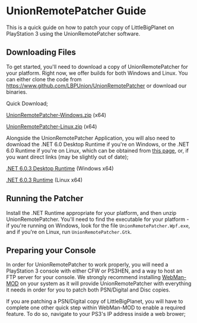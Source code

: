 # UnionRemotePatcher Guide
This is a quick guide on how to patch your copy of LittleBigPlanet on PlayStation 3 using the UnionRemotePatcher software.

## Downloading Files
To get started, you'll need to download a copy of UnionRemotePatcher for your platform. Right now, we offer builds for both Windows and Linux. You can either clone the code from https://www.github.com/LBPUnion/UnionRemotePatcher or download our binaries.

Quick Download;

[UnionRemotePatcher-Windows.zip](https://lbpunion.github.io/UnionRemotePatcher-Windows.zip) (x64)

[UnionRemotePatcher-Linux.zip](https://lbpunion.github.io/UnionRemotePatcher-Linux.zip) (x64)

Alongside the UnionRemotePatcher Application, you will also need to download the .NET 6.0 Desktop Runtime if you're on Windows, or the .NET 6.0 Runtime if you're on Linux, which can be obtained from [this page](https://dotnet.microsoft.com/en-us/download/dotnet/6.0), or, if you want direct links (may be slightly out of date);

[.NET 6.0.3 Desktop Runtime](https://dotnet.microsoft.com/en-us/download/dotnet/thank-you/runtime-desktop-6.0.3-windows-x64-installer) (Windows x64)

[.NET 6.0.3 Runtime](https://docs.microsoft.com/en-us/dotnet/core/install/linux?WT.mc_id=dotnet-35129-website) (Linux x64)

## Running the Patcher
Install the .NET Runtime appropriate for your platform, and then unzip UnionRemotePatcher. You'll need to find the executable for your platform - if you're running on Windows, look for the file ``UnionRemotePatcher.Wpf.exe``, and if you're on Linux, run ``UnionRemotePatcher.Gtk``.

## Preparing your Console
In order for UnionRemotePatcher to work properly, you will need a PlayStation 3 console with either CFW or PS3HEN, and a way to host an FTP server for your console. We strongly recommend installing [WebMan-MOD](https://github.com/aldostools/webMAN-MOD/releases) on your system as it will provide UnionRemotePatcher with everything it needs in order for you to patch both PSN/Digital and Disc copies.

If you are patching a PSN/Digital copy of LittleBigPlanet, you will have to complete one other quick step within WebMan-MOD to enable a required feature. To do so, navigate to your PS3's IP address inside a web brower;
